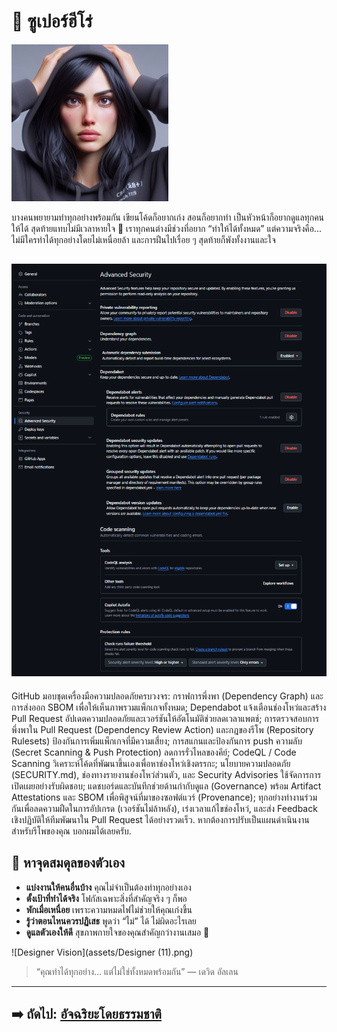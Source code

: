 # 🦸 ซูเปอร์ฮีโร่

![The Superperson](assets/superperson.jpg)

บางคนพยายามทำทุกอย่างพร้อมกัน เขียนโค้ดก็อยากเก่ง สอนก็อยากทำ เป็นหัวหน้าก็อยากดูแลทุกคนให้ได้ สุดท้ายแทบไม่มีเวลาหายใจ 🥲
เราทุกคนต่างมีช่วงที่อยาก “ทำให้ได้ทั้งหมด” แต่ความจริงคือ... ไม่มีใครทำได้ทุกอย่างโดยไม่เหนื่อยล้า และการฝืนไปเรื่อย ๆ สุดท้ายก็พังทั้งงานและใจ  

![Better Coder Journey](assets/security1.png)  
---

GitHub มอบชุดเครื่องมือความปลอดภัยครบวงจร: กราฟการพึ่งพา (Dependency Graph) และการส่งออก SBOM เพื่อให้เห็นภาพรวมแพ็กเกจทั้งหมด; Dependabot แจ้งเตือนช่องโหว่และสร้าง Pull Request อัปเดตความปลอดภัยและเวอร์ชันให้อัตโนมัติช่วยลดเวลาแพตช์; การตรวจสอบการพึ่งพาใน Pull Request (Dependency Review Action) และกฎของรีโพ (Repository Rulesets) ป้องกันการเพิ่มแพ็กเกจที่มีความเสี่ยง; การสแกนและป้องกันการ push ความลับ (Secret Scanning & Push Protection) ลดการรั่วไหลของคีย์; CodeQL / Code Scanning วิเคราะห์โค้ดที่พัฒนาขึ้นเองเพื่อหาช่องโหว่เชิงตรรกะ; นโยบายความปลอดภัย (SECURITY.md), ช่องทางรายงานช่องโหว่ส่วนตัว, และ Security Advisories ใช้จัดการการเปิดเผยอย่างรับผิดชอบ; แดชบอร์ดและบันทึกช่วยด้านกำกับดูแล (Governance) พร้อม Artifact Attestations และ SBOM เพื่อพิสูจน์ที่มาของซอฟต์แวร์ (Provenance); ทุกอย่างทำงานร่วมกันเพื่อลดความฝืดในการอัปเกรด (เวอร์ชันไม่ล้าหลัง), เร่งเวลาแก้ไขช่องโหว่, และส่ง Feedback เชิงปฏิบัติให้ทีมพัฒนาใน Pull Request ได้อย่างรวดเร็ว. หากต้องการปรับเป็นแผนดำเนินงานสำหรับรีโพของคุณ บอกผมได้เลยครับ.  

## 🧩 หาจุดสมดุลของตัวเอง

* **แบ่งงานให้คนอื่นบ้าง** คุณไม่จำเป็นต้องทำทุกอย่างเอง
* **ตั้งเป้าที่ทำได้จริง** โฟกัสเฉพาะสิ่งที่สำคัญจริง ๆ ก็พอ
* **พักเมื่อเหนื่อย** เพราะความหมดไฟไม่ช่วยให้คุณเก่งขึ้น
* **รู้ว่าตอนไหนควรปฏิเสธ** พูดว่า “ไม่” ได้ ไม่ผิดอะไรเลย
* **ดูแลตัวเองให้ดี** สุขภาพกายใจของคุณสำคัญกว่างานเสมอ 💜
  
![Designer Vision](assets/Designer (11).png)

> “คุณทำได้ทุกอย่าง… แต่ไม่ใช่ทั้งหมดพร้อมกัน” — เดวิด อัลเลน

---

## ➡️ ถัดไป: [อัจฉริยะโดยธรรมชาติ](the-natural-genius.md)
